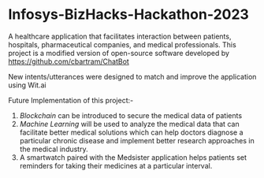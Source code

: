 # Infosys-BizHacks-Hackathon-2023

A healthcare application that facilitates interaction between patients, hospitals, pharmaceutical companies, and medical professionals.
This project is a modified version of open-source software developed by https://github.com/cbartram/ChatBot

New intents/utterances were designed to match and improve the application using Wit.ai


Future Implementation of this project:- 
1. _Blockchain_ can be introduced to secure the medical data of patients
2. _Machine Learning_ will be used to analyze the medical data that can facilitate better medical solutions which can help doctors diagnose a particular chronic disease and implement better research approaches in the medical industry.
3. A smartwatch paired with the Medsister application helps patients set reminders for taking their medicines at a particular interval.
